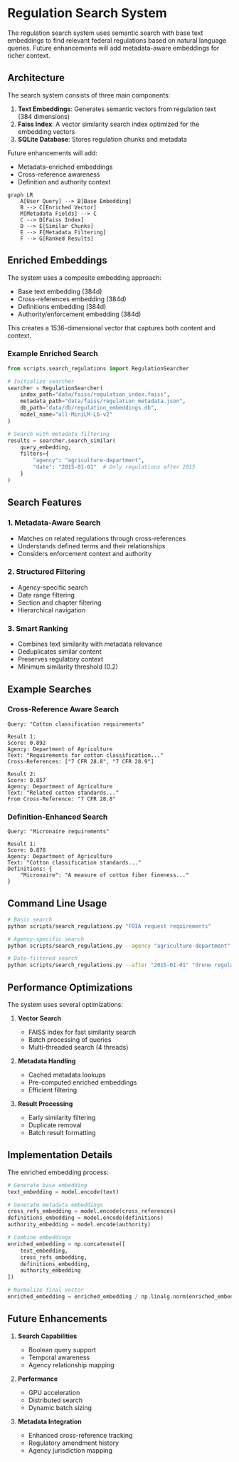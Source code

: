 # Regulation Search System

The regulation search system uses semantic search with base text embeddings to find relevant federal regulations based on natural language queries. Future enhancements will add metadata-aware embeddings for richer context.

## Architecture

The search system consists of three main components:

1. **Text Embeddings**: Generates semantic vectors from regulation text (384 dimensions)
2. **Faiss Index**: A vector similarity search index optimized for the embedding vectors
3. **SQLite Database**: Stores regulation chunks and metadata

Future enhancements will add:
- Metadata-enriched embeddings
- Cross-reference awareness
- Definition and authority context

```mermaid
graph LR
    A[User Query] --> B[Base Embedding]
    B --> C[Enriched Vector]
    M[Metadata Fields] --> C
    C --> D[Faiss Index]
    D --> E[Similar Chunks]
    E --> F[Metadata Filtering]
    F --> G[Ranked Results]
```

## Enriched Embeddings

The system uses a composite embedding approach:

- Base text embedding (384d)
- Cross-references embedding (384d)
- Definitions embedding (384d)
- Authority/enforcement embedding (384d)

This creates a 1536-dimensional vector that captures both content and context.

### Example Enriched Search

```python
from scripts.search_regulations import RegulationSearcher

# Initialize searcher
searcher = RegulationSearcher(
    index_path="data/faiss/regulation_index.faiss",
    metadata_path="data/faiss/regulation_metadata.json",
    db_path="data/db/regulation_embeddings.db",
    model_name="all-MiniLM-L6-v2"
)

# Search with metadata filtering
results = searcher.search_similar(
    query_embedding,
    filters={
        "agency": "agriculture-department",
        "date": "2015-01-01"  # Only regulations after 2015
    }
)
```

## Search Features

### 1. Metadata-Aware Search
- Matches on related regulations through cross-references
- Understands defined terms and their relationships
- Considers enforcement context and authority

### 2. Structured Filtering
- Agency-specific search
- Date range filtering
- Section and chapter filtering
- Hierarchical navigation

### 3. Smart Ranking
- Combines text similarity with metadata relevance
- Deduplicates similar content
- Preserves regulatory context
- Minimum similarity threshold (0.2)

## Example Searches

### Cross-Reference Aware Search
```
Query: "Cotton classification requirements"

Result 1:
Score: 0.892
Agency: Department of Agriculture
Text: "Requirements for cotton classification..."
Cross-References: ["7 CFR 28.8", "7 CFR 28.9"]

Result 2: 
Score: 0.857
Agency: Department of Agriculture
Text: "Related cotton standards..."
From Cross-Reference: "7 CFR 28.8"
```

### Definition-Enhanced Search
```
Query: "Micronaire requirements"

Result 1:
Score: 0.878
Agency: Department of Agriculture
Text: "Cotton classification standards..."
Definitions: {
    "Micronaire": "A measure of cotton fiber fineness..."
}
```

## Command Line Usage

```bash
# Basic search
python scripts/search_regulations.py "FOIA request requirements"

# Agency-specific search
python scripts/search_regulations.py --agency "agriculture-department" "cotton standards"

# Date-filtered search
python scripts/search_regulations.py --after "2015-01-01" "drone regulations"
```

## Performance Optimizations

The system uses several optimizations:

1. **Vector Search**
   - FAISS index for fast similarity search
   - Batch processing of queries
   - Multi-threaded search (4 threads)

2. **Metadata Handling**
   - Cached metadata lookups
   - Pre-computed enriched embeddings
   - Efficient filtering

3. **Result Processing**
   - Early similarity filtering
   - Duplicate removal
   - Batch result formatting

## Implementation Details

The enriched embedding process:

```python
# Generate base embedding
text_embedding = model.encode(text)

# Generate metadata embeddings
cross_refs_embedding = model.encode(cross_references)
definitions_embedding = model.encode(definitions)
authority_embedding = model.encode(authority)

# Combine embeddings
enriched_embedding = np.concatenate([
    text_embedding,
    cross_refs_embedding,
    definitions_embedding,
    authority_embedding
])

# Normalize final vector
enriched_embedding = enriched_embedding / np.linalg.norm(enriched_embedding)
```

## Future Enhancements

1. **Search Capabilities**
   - Boolean query support
   - Temporal awareness
   - Agency relationship mapping

2. **Performance**
   - GPU acceleration
   - Distributed search
   - Dynamic batch sizing

3. **Metadata Integration**
   - Enhanced cross-reference tracking
   - Regulatory amendment history
   - Agency jurisdiction mapping